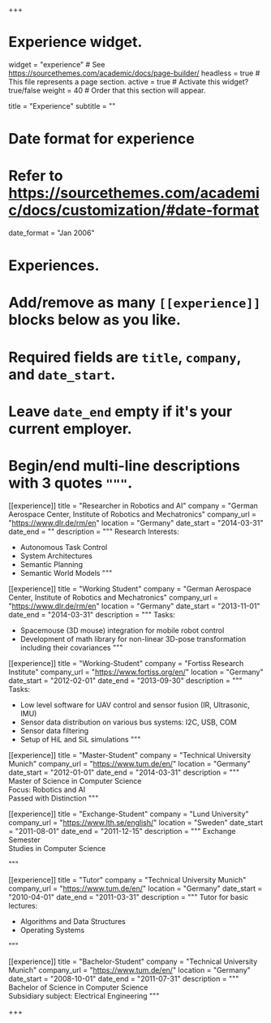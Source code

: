 +++
# Experience widget.
widget = "experience"  # See https://sourcethemes.com/academic/docs/page-builder/
headless = true  # This file represents a page section.
active = true  # Activate this widget? true/false
weight = 40  # Order that this section will appear.

title = "Experience"
subtitle = ""

# Date format for experience
#   Refer to https://sourcethemes.com/academic/docs/customization/#date-format
date_format = "Jan 2006"

# Experiences.
#   Add/remove as many `[[experience]]` blocks below as you like.
#   Required fields are `title`, `company`, and `date_start`.
#   Leave `date_end` empty if it's your current employer.
#   Begin/end multi-line descriptions with 3 quotes `"""`.

[[experience]]
  title = "Researcher in Robotics and AI"
  company = "German Aerospace Center, Institute of Robotics and Mechatronics"
  company_url = "https://www.dlr.de/rm/en"
  location = "Germany"
  date_start = "2014-03-31"
  date_end = ""
  description = """
  Research Interests:
  
  * Autonomous Task Control
  * System Architectures
  * Semantic Planning
  * Semantic World Models
  """

[[experience]]
  title = "Working Student"
  company = "German Aerospace Center, Institute of Robotics and Mechatronics"
  company_url = "https://www.dlr.de/rm/en"
  location = "Germany"
  date_start = "2013-11-01"
  date_end = "2014-03-31"
  description = """
  Tasks:
  
  * Spacemouse (3D mouse) integration for mobile robot control
  * Development of math library for non-linear 3D-pose transformation including their covariances
  """

[[experience]]
  title = "Working-Student"
  company = "Fortiss Research Institute"
  company_url = "https://www.fortiss.org/en/"
  location = "Germany"
  date_start = "2012-02-01"
  date_end = "2013-09-30"
  description = """
  Tasks:
  
  * Low level software for UAV control and sensor fusion (IR, Ultrasonic, IMU)
  * Sensor data distribution on various bus systems: I2C, USB, COM
  * Sensor data filtering
  * Setup of HiL and SiL simulations
  """

[[experience]]
  title = "Master-Student"
  company = "Technical University Munich"
  company_url = "https://www.tum.de/en/"
  location = "Germany"
  date_start = "2012-01-01"
  date_end = "2014-03-31"
  description = """
  Master of Science in Computer Science
  <br>
  Focus: Robotics and AI
  <br>
  Passed with Distinction
  """
  
[[experience]]
  title = "Exchange-Student"
  company = "Lund University"
  company_url = "https://www.lth.se/english/"
  location = "Sweden"
  date_start = "2011-08-01"
  date_end = "2011-12-15"
  description = """
  Exchange Semester
  <br>
  Studies in Computer Science
  
  """

[[experience]]
  title = "Tutor"
  company = "Technical University Munich"
  company_url = "https://www.tum.de/en/"
  location = "Germany"
  date_start = "2010-04-01"
  date_end = "2011-03-31"
  description = """
  Tutor for basic lectures:
  
  * Algorithms and Data Structures
  * Operating Systems
  
  """

[[experience]]
  title = "Bachelor-Student"
  company = "Technical University Munich"
  company_url = "https://www.tum.de/en/"
  location = "Germany"
  date_start = "2008-10-01"
  date_end = "2011-07-31"
  description = """
  Bachelor of Science in Computer Science
  <br>
  Subsidiary subject: Electrical Engineering
  """
  
+++
